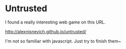 Untrusted
=========


I found a really interesting web game on this URL.

http://alexnisnevich.github.io/untrusted/

I'm not so familiar with javascript. Just try to finish them~
